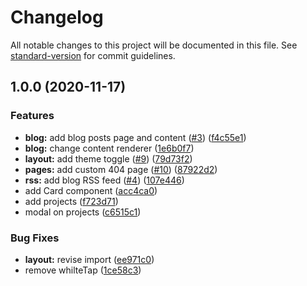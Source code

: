 # Changelog

All notable changes to this project will be documented in this file. See [standard-version](https://github.com/conventional-changelog/standard-version) for commit guidelines.

## 1.0.0 (2020-11-17)


### Features

* **blog:** add blog posts page and content ([#3](https://github.com/sozonome/sznm.dev/issues/3)) ([f4c55e1](https://github.com/sozonome/sznm.dev/commit/f4c55e18d096b6dc41ad19ace75d0e72b0c7ee8a))
* **blog:** change content renderer ([1e6b0f7](https://github.com/sozonome/sznm.dev/commit/1e6b0f7039a1e34e691e98baa4f4ed38f2d1dd15))
* **layout:** add theme toggle ([#9](https://github.com/sozonome/sznm.dev/issues/9)) ([79d73f2](https://github.com/sozonome/sznm.dev/commit/79d73f2ad2e5fb9b234ecb0bce51b45f24a11465))
* **pages:** add custom 404 page ([#10](https://github.com/sozonome/sznm.dev/issues/10)) ([87922d2](https://github.com/sozonome/sznm.dev/commit/87922d22f95bbe42628e0c59b73036ac4c0bd695))
* **rss:** add blog RSS feed ([#4](https://github.com/sozonome/sznm.dev/issues/4)) ([107e446](https://github.com/sozonome/sznm.dev/commit/107e4461922d6effc44f82a34bfef27ff9621455))
* add Card component ([acc4ca0](https://github.com/sozonome/sznm.dev/commit/acc4ca02b83343d014d2895f752b65d0832f4e07))
* add projects ([f723d71](https://github.com/sozonome/sznm.dev/commit/f723d719da16b7c2d5016ec6c6ade3594e20005b))
* modal on projects ([c6515c1](https://github.com/sozonome/sznm.dev/commit/c6515c1aacc26d7401433e3d53aca5f287efc3b9))


### Bug Fixes

* **layout:** revise import ([ee971c0](https://github.com/sozonome/sznm.dev/commit/ee971c0d8792a2622f13b687570f1eb05f8608f0))
* remove whilteTap ([1ce58c3](https://github.com/sozonome/sznm.dev/commit/1ce58c3466b32a28a42781165621342bd9644775))
